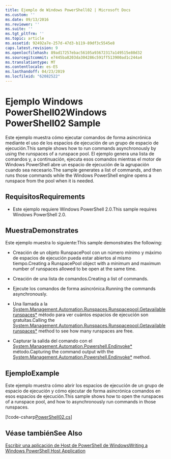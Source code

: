 ```yaml
---
title: Ejemplo de Windows PowerShell02 | Microsoft Docs
ms.custom: ''
ms.date: 09/13/2016
ms.reviewer: ''
ms.suite: ''
ms.tgt_pltfrm: ''
ms.topic: article
ms.assetid: 92492a7e-257d-47d3-b119-89df3c5545e8
caps.latest.revision: 9
ms.openlocfilehash: 89ad17257ebac56105a93672317a149515e80d32
ms.sourcegitcommit: e7445ba8203da304286c591ff513900ad1c244a4
ms.translationtype: MT
ms.contentlocale: es-ES
ms.lasthandoff: 04/23/2019
ms.locfileid: "62082522"
---
```

# <a name="windows-powershell02-sample"></a><span data-ttu-id="4ac63-102">Ejemplo Windows PowerShell02</span><span class="sxs-lookup"><span data-stu-id="4ac63-102">Windows PowerShell02 Sample</span></span>

<span data-ttu-id="4ac63-103">Este ejemplo muestra cómo ejecutar comandos de forma asincrónica mediante el uso de los espacios de ejecución de un grupo de espacio de ejecución.</span><span class="sxs-lookup"><span data-stu-id="4ac63-103">This sample shows how to run commands asynchronously by using the runspaces of a runspace pool.</span></span> <span data-ttu-id="4ac63-104">El ejemplo genera una lista de comandos y, a continuación, ejecuta esos comandos mientras el motor de Windows PowerShell abre un espacio de ejecución de la agrupación cuando sea necesario.</span><span class="sxs-lookup"><span data-stu-id="4ac63-104">The sample generates a list of commands, and then runs those commands while the Windows PowerShell engine opens a runspace from the pool when it is needed.</span></span>

## <a name="requirements"></a><span data-ttu-id="4ac63-105">Requisitos</span><span class="sxs-lookup"><span data-stu-id="4ac63-105">Requirements</span></span>

- <span data-ttu-id="4ac63-106">Este ejemplo requiere Windows PowerShell 2.0.</span><span class="sxs-lookup"><span data-stu-id="4ac63-106">This sample requires Windows PowerShell 2.0.</span></span>

## <a name="demonstrates"></a><span data-ttu-id="4ac63-107">Muestra</span><span class="sxs-lookup"><span data-stu-id="4ac63-107">Demonstrates</span></span>

<span data-ttu-id="4ac63-108">Este ejemplo muestra lo siguiente:</span><span class="sxs-lookup"><span data-stu-id="4ac63-108">This sample demonstrates the following:</span></span>

- <span data-ttu-id="4ac63-109">Creación de un objeto RunspacePool con un número mínimo y máximo de espacios de ejecución pueda estar abiertos al mismo tiempo.</span><span class="sxs-lookup"><span data-stu-id="4ac63-109">Creating a RunspacePool object with a minimum and maximum number of runspaces allowed to be open at the same time.</span></span>

- <span data-ttu-id="4ac63-110">Creación de una lista de comandos.</span><span class="sxs-lookup"><span data-stu-id="4ac63-110">Creating a list of commands.</span></span>

- <span data-ttu-id="4ac63-111">Ejecute los comandos de forma asincrónica.</span><span class="sxs-lookup"><span data-stu-id="4ac63-111">Running the commands asynchronously.</span></span>

- <span data-ttu-id="4ac63-112">Una llamada a la [System.Management.Automation.Runspaces.Runspacepool.Getavailablerunspaces\*](/dotnet/api/System.Management.Automation.Runspaces.RunspacePool.GetAvailableRunspaces) método para ver cuántos espacios de ejecución son gratuitas.</span><span class="sxs-lookup"><span data-stu-id="4ac63-112">Calling the [System.Management.Automation.Runspaces.Runspacepool.Getavailablerunspaces\*](/dotnet/api/System.Management.Automation.Runspaces.RunspacePool.GetAvailableRunspaces) method to see how many runspaces are free.</span></span>

- <span data-ttu-id="4ac63-113">Capturar la salida del comando con el [System.Management.Automation.Powershell.Endinvoke\*](/dotnet/api/System.Management.Automation.PowerShell.EndInvoke) método.</span><span class="sxs-lookup"><span data-stu-id="4ac63-113">Capturing the command output with the [System.Management.Automation.Powershell.Endinvoke\*](/dotnet/api/System.Management.Automation.PowerShell.EndInvoke) method.</span></span>

## <a name="example"></a><span data-ttu-id="4ac63-114">Ejemplo</span><span class="sxs-lookup"><span data-stu-id="4ac63-114">Example</span></span>

<span data-ttu-id="4ac63-115">Este ejemplo muestra cómo abrir los espacios de ejecución de un grupo de espacio de ejecución y cómo ejecutar de forma asincrónica comandos en esos espacios de ejecución.</span><span class="sxs-lookup"><span data-stu-id="4ac63-115">This sample shows how to open the runspaces of a runspace pool, and how to asynchronously run commands in those runspaces.</span></span>

[!code-csharp[PowerShell02.cs](../../powershell-sdk-samples/SDK-2.0/csharp/PowerShell02/PowerShell02.cs#L11-L96 "PowerShell02.cs")]

## <a name="see-also"></a><span data-ttu-id="4ac63-116">Véase también</span><span class="sxs-lookup"><span data-stu-id="4ac63-116">See Also</span></span>

[<span data-ttu-id="4ac63-117">Escribir una aplicación de Host de PowerShell de Windows</span><span class="sxs-lookup"><span data-stu-id="4ac63-117">Writing a Windows PowerShell Host Application</span></span>](./writing-a-windows-powershell-host-application.md)